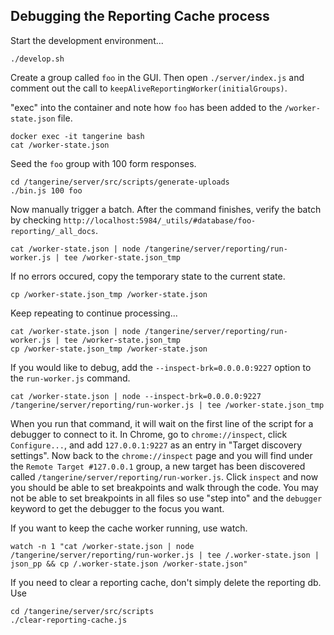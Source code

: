 
## Debugging the Reporting Cache process

Start the development environment...
```
./develop.sh
```

Create a group called `foo` in the GUI. Then open `./server/index.js` and comment out the call to `keepAliveReportingWorker(initialGroups)`. 

"exec" into the container and note how `foo` has been added to the `/worker-state.json` file.

```
docker exec -it tangerine bash
cat /worker-state.json
```

Seed the `foo` group with 100 form responses.
```
cd /tangerine/server/src/scripts/generate-uploads
./bin.js 100 foo
```

Now manually trigger a batch. After the command finishes, verify the batch by checking `http://localhost:5984/_utils/#database/foo-reporting/_all_docs`.
```
cat /worker-state.json | node /tangerine/server/reporting/run-worker.js | tee /worker-state.json_tmp
```

If no errors occured, copy the temporary state to the current state.
```
cp /worker-state.json_tmp /worker-state.json
```

Keep repeating to continue processing...
```
cat /worker-state.json | node /tangerine/server/reporting/run-worker.js | tee /worker-state.json_tmp
cp /worker-state.json_tmp /worker-state.json
```

If you would like to debug, add the `--inspect-brk=0.0.0.0:9227` option to the `run-worker.js` command.

```
cat /worker-state.json | node --inspect-brk=0.0.0.0:9227 /tangerine/server/reporting/run-worker.js | tee /worker-state.json_tmp
```

When you run that command, it will wait on the first line of the script for a debugger to connect to it. In Chrome, go to `chrome://inspect`, click `Configure...`, and add `127.0.0.1:9227` as an entry in "Target discovery settings". Now back to the `chrome://inspect` page and you will find under the `Remote Target #127.0.0.1` group, a new target has been discovered called `/tangerine/server/reporting/run-worker.js`. Click `inspect` and now you should be able to set breakpoints and walk through the code. You may not be able to set breakpoints in all files so use "step into" and the `debugger` keyword to get the debugger to the focus you want.


If you want to keep the cache worker running, use watch.
```
watch -n 1 "cat /worker-state.json | node /tangerine/server/reporting/run-worker.js | tee /.worker-state.json | json_pp && cp /.worker-state.json /worker-state.json"
```

If you need to clear a reporting cache, don't simply delete the reporting db. Use
```
cd /tangerine/server/src/scripts
./clear-reporting-cache.js
```
